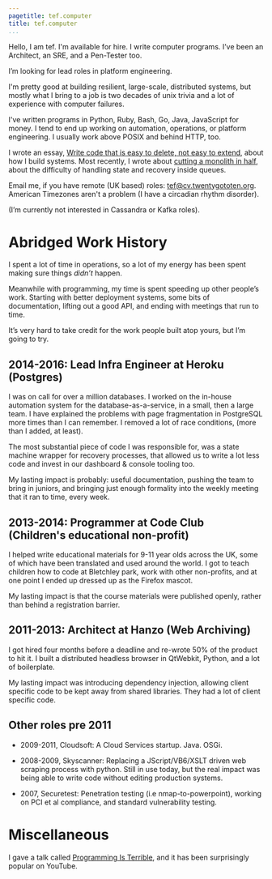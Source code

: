 ```yaml
---
pagetitle: tef.computer
title: tef.computer
...
```


Hello, I am tef. I'm available for hire. I write computer programs. I’ve been an Architect, an SRE, and a Pen-Tester too.

I’m looking for lead roles in platform engineering. 

I'm pretty good at building resilient, large-scale, distributed systems, but mostly what I bring to a job is two decades of unix trivia and a lot of experience with computer failures. 

I've written programs in Python, Ruby, Bash, Go, Java, JavaScript for money. I tend to end up working on automation, operations, or platform engineering. I usually work above POSIX and behind HTTP, too.

I wrote an essay, <a href="https://programmingisterrible.com/post/139222674273/write-code-that-is-easy-to-delete-not-easy-to">Write code that is easy to delete, not easy to extend</a>, about how I build systems. Most recently, I wrote about <a href="https://programmingisterrible.com/post/162346490883/how-do-you-cut-a-monolith-in-half">cutting a monolith in half</a>, about the difficulty of handling state and recovery inside queues.

Email me, if you have remote (UK based) roles: tef@cv.twentygototen.org. American Timezones aren't a problem (I have a circadian rhythm disorder).

(I’m currently not interested in Cassandra or Kafka roles).

# Abridged Work History

I spent a lot of time in operations, so a lot of my energy has been spent making sure things *didn’t* happen. 

Meanwhile with programming, my time is spent speeding up other people’s work. Starting with better deployment systems, some bits of documentation, lifting out a good API, and ending with meetings that run to time.

It’s very hard to take credit for the work people built atop yours, but I’m going to try.

## 2014-2016: Lead Infra Engineer at Heroku (Postgres)

I was on call for over a million databases. I worked on the in-house automation system for the database-as-a-service, in a small, then a large team. I have explained the problems with page fragmentation in PostgreSQL more times than I can remember. I removed a lot of race conditions, (more than I added, at least).

The most substantial piece of code I was responsible for, was a state machine wrapper for recovery processes, that allowed us to write a lot less code and invest in our dashboard & console tooling too. 

My lasting impact is probably: useful documentation, pushing the team to bring in juniors, and bringing just enough formality into the weekly meeting that it ran to time, every week.

## 2013-2014: Programmer at Code Club (Children's educational non-profit)

I helped write educational materials for 9-11 year olds across the UK, some of which have been translated and used around the world. I got to teach children how to code at Bletchley park, work with other non-profits, and at one point I ended up dressed up as the Firefox mascot.

My lasting impact is that the course materials were published openly, rather than behind a registration barrier.

## 2011-2013: Architect at Hanzo (Web Archiving)

I got hired four months before a deadline and re-wrote 50% of the product to hit it. I built a distributed headless browser in QtWebkit, Python, and a lot of boilerplate. 

My lasting impact was introducing dependency injection, allowing client specific code to be kept away from shared libraries. They had a lot of client specific code.

## Other roles pre 2011

- 2009-2011, Cloudsoft: A Cloud Services startup. Java. OSGi. 

- 2008-2009, Skyscanner: Replacing a JScript/VB6/XSLT driven web scraping process with python. Still in use today, but the real impact was being able to write code without editing production systems.

- 2007, Securetest:  Penetration testing (i.e nmap-to-powerpoint), working on PCI et al compliance, and standard vulnerability testing.

# Miscellaneous

I gave a talk called <a href="https://youtube.com/watch?v=csyL9EC0S0c">Programming Is Terrible</a>, and it has been surprisingly popular on YouTube.
